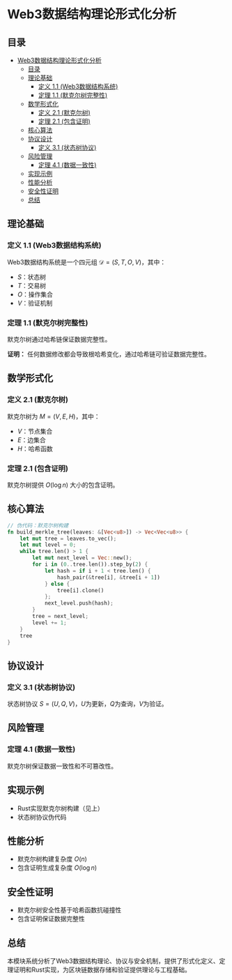 # Web3数据结构理论形式化分析

## 目录

- [Web3数据结构理论形式化分析](#web3数据结构理论形式化分析)
  - [目录](#目录)
  - [理论基础](#理论基础)
    - [定义 1.1 (Web3数据结构系统)](#定义-11-web3数据结构系统)
    - [定理 1.1 (默克尔树完整性)](#定理-11-默克尔树完整性)
  - [数学形式化](#数学形式化)
    - [定义 2.1 (默克尔树)](#定义-21-默克尔树)
    - [定理 2.1 (包含证明)](#定理-21-包含证明)
  - [核心算法](#核心算法)
  - [协议设计](#协议设计)
    - [定义 3.1 (状态树协议)](#定义-31-状态树协议)
  - [风险管理](#风险管理)
    - [定理 4.1 (数据一致性)](#定理-41-数据一致性)
  - [实现示例](#实现示例)
  - [性能分析](#性能分析)
  - [安全性证明](#安全性证明)
  - [总结](#总结)

## 理论基础

### 定义 1.1 (Web3数据结构系统)

Web3数据结构系统是一个四元组 $\mathcal{D} = (S, T, O, V)$，其中：

- $S$：状态树
- $T$：交易树
- $O$：操作集合
- $V$：验证机制

### 定理 1.1 (默克尔树完整性)

默克尔树通过哈希链保证数据完整性。

**证明：**
任何数据修改都会导致根哈希变化，通过哈希链可验证数据完整性。

## 数学形式化

### 定义 2.1 (默克尔树)

默克尔树为 $M = (V, E, H)$，其中：

- $V$：节点集合
- $E$：边集合
- $H$：哈希函数

### 定理 2.1 (包含证明)

默克尔树提供 $O(\log n)$ 大小的包含证明。

## 核心算法

```rust
// 伪代码：默克尔树构建
fn build_merkle_tree(leaves: &[Vec<u8>]) -> Vec<Vec<u8>> {
    let mut tree = leaves.to_vec();
    let mut level = 0;
    while tree.len() > 1 {
        let mut next_level = Vec::new();
        for i in (0..tree.len()).step_by(2) {
            let hash = if i + 1 < tree.len() {
                hash_pair(&tree[i], &tree[i + 1])
            } else {
                tree[i].clone()
            };
            next_level.push(hash);
        }
        tree = next_level;
        level += 1;
    }
    tree
}
```

## 协议设计

### 定义 3.1 (状态树协议)

状态树协议 $S = (U, Q, V)$，$U$为更新，$Q$为查询，$V$为验证。

## 风险管理

### 定理 4.1 (数据一致性)

默克尔树保证数据一致性和不可篡改性。

## 实现示例

- Rust实现默克尔树构建（见上）
- 状态树协议伪代码

## 性能分析

- 默克尔树构建复杂度 $O(n)$
- 包含证明生成复杂度 $O(\log n)$

## 安全性证明

- 默克尔树安全性基于哈希函数抗碰撞性
- 包含证明保证数据完整性

## 总结

本模块系统分析了Web3数据结构理论、协议与安全机制，提供了形式化定义、定理证明和Rust实现，为区块链数据存储和验证提供理论与工程基础。
